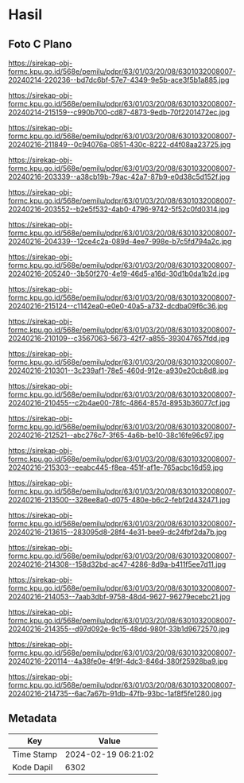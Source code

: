 # Hasil

## Foto C Plano

https://sirekap-obj-formc.kpu.go.id/568e/pemilu/pdpr/63/01/03/20/08/6301032008007-20240214-220236--bd7dc6bf-57e7-4349-9e5b-ace3f5b1a885.jpg

https://sirekap-obj-formc.kpu.go.id/568e/pemilu/pdpr/63/01/03/20/08/6301032008007-20240214-215159--c990b700-cd87-4873-9edb-70f2201472ec.jpg

https://sirekap-obj-formc.kpu.go.id/568e/pemilu/pdpr/63/01/03/20/08/6301032008007-20240216-211849--0c94076a-0851-430c-8222-d4f08aa23725.jpg

https://sirekap-obj-formc.kpu.go.id/568e/pemilu/pdpr/63/01/03/20/08/6301032008007-20240216-203339--a38cb19b-79ac-42a7-87b9-e0d38c5d152f.jpg

https://sirekap-obj-formc.kpu.go.id/568e/pemilu/pdpr/63/01/03/20/08/6301032008007-20240216-203552--b2e5f532-4ab0-4796-9742-5f52c0fd0314.jpg

https://sirekap-obj-formc.kpu.go.id/568e/pemilu/pdpr/63/01/03/20/08/6301032008007-20240216-204339--12ce4c2a-089d-4ee7-998e-b7c5fd794a2c.jpg

https://sirekap-obj-formc.kpu.go.id/568e/pemilu/pdpr/63/01/03/20/08/6301032008007-20240216-205240--3b50f270-4e19-46d5-a16d-30d1b0da1b2d.jpg

https://sirekap-obj-formc.kpu.go.id/568e/pemilu/pdpr/63/01/03/20/08/6301032008007-20240216-215124--c1142ea0-e0e0-40a5-a732-dcdba09f6c36.jpg

https://sirekap-obj-formc.kpu.go.id/568e/pemilu/pdpr/63/01/03/20/08/6301032008007-20240216-210109--c3567063-5673-42f7-a855-393047657fdd.jpg

https://sirekap-obj-formc.kpu.go.id/568e/pemilu/pdpr/63/01/03/20/08/6301032008007-20240216-210301--3c239af1-78e5-460d-912e-a930e20cb8d8.jpg

https://sirekap-obj-formc.kpu.go.id/568e/pemilu/pdpr/63/01/03/20/08/6301032008007-20240216-210455--c2b4ae00-78fc-4864-857d-8953b36077cf.jpg

https://sirekap-obj-formc.kpu.go.id/568e/pemilu/pdpr/63/01/03/20/08/6301032008007-20240216-212521--abc276c7-3f65-4a6b-be10-38c16fe96c97.jpg

https://sirekap-obj-formc.kpu.go.id/568e/pemilu/pdpr/63/01/03/20/08/6301032008007-20240216-215303--eeabc445-f8ea-451f-af1e-765acbc16d59.jpg

https://sirekap-obj-formc.kpu.go.id/568e/pemilu/pdpr/63/01/03/20/08/6301032008007-20240216-213500--328ee8a0-d075-480e-b6c2-febf2d432471.jpg

https://sirekap-obj-formc.kpu.go.id/568e/pemilu/pdpr/63/01/03/20/08/6301032008007-20240216-213615--283095d8-28f4-4e31-bee9-dc24fbf2da7b.jpg

https://sirekap-obj-formc.kpu.go.id/568e/pemilu/pdpr/63/01/03/20/08/6301032008007-20240216-214308--158d32bd-ac47-4286-8d9a-b411f5ee7d11.jpg

https://sirekap-obj-formc.kpu.go.id/568e/pemilu/pdpr/63/01/03/20/08/6301032008007-20240216-214053--7aab3dbf-9758-48d4-9627-96279ecebc21.jpg

https://sirekap-obj-formc.kpu.go.id/568e/pemilu/pdpr/63/01/03/20/08/6301032008007-20240216-214355--d97d092e-9c15-48dd-980f-33b1d9672570.jpg

https://sirekap-obj-formc.kpu.go.id/568e/pemilu/pdpr/63/01/03/20/08/6301032008007-20240216-220114--4a38fe0e-4f9f-4dc3-846d-380f25928ba9.jpg

https://sirekap-obj-formc.kpu.go.id/568e/pemilu/pdpr/63/01/03/20/08/6301032008007-20240216-214735--6ac7a67b-91db-47fb-93bc-1af8f5fe1280.jpg


## Metadata

| Key        | Value               |
| ---------- | ------------------- |
| Time Stamp | 2024-02-19 06:21:02 |
| Kode Dapil | 6302                |



